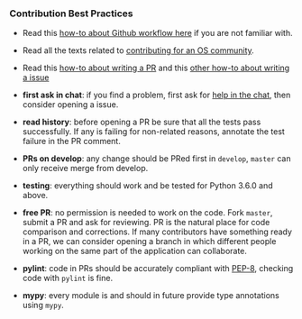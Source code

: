 ### Contribution Best Practices

- Read this [how-to about Github workflow here](https://guides.github.com/introduction/flow/) if you are not familiar with.

- Read all the texts related to [contributing for an OS community](https://github.com/HTTP-APIs/creditrisk-poc/tree/main/.github).

- Read this [how-to about writing a PR](https://github.com/blog/1943-how-to-write-the-perfect-pull-request) and this [other how-to about writing a issue](https://wiredcraft.com/blog/how-we-write-our-github-issues/)

- **first ask in chat**: if you find a problem, first ask for [help in the chat](https://hydraecosystem.slack.com/), then consider opening a issue.
- **read history**: before opening a PR be sure that all the tests pass successfully. If any is failing for non-related reasons, annotate the test failure in the PR comment.

- **PRs on develop**: any change should be PRed first in `develop`, `master` can only receive merge from develop.

- **testing**: everything should work and be tested for Python 3.6.0 and above.
- **free PR**: no permission is needed to work on the code. Fork `master`, submit a PR and ask for reviewing. PR is the natural place for code comparison and corrections. If many contributors have something ready in a PR, we can consider opening a branch in which different people working on the same part of the application can collaborate.

- **pylint**: code in PRs should be accurately compliant with [PEP-8](https://www.python.org/dev/peps/pep-0008/), checking code with `pylint` is fine.

- **mypy**: every module is and should in future provide type annotations using `mypy`.
